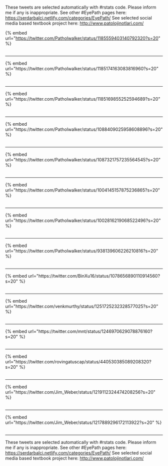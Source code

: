

These tweets are selected automatically with #rstats code. Please inform me if any is inappropriate.
See other #EyePath pages here: https://serdarbalci.netlify.com/categories/EyePath/ 
See selected social media based textbook project here: http://www.patolojinotlari.com/

{% embed url="https://twitter.com/Patholwalker/status/1185559403140792320?s=20" %}<br>
<br>
<hr>
{% embed url="https://twitter.com/Patholwalker/status/1185174163083816960?s=20" %}<br>
<br>
<hr>
{% embed url="https://twitter.com/Patholwalker/status/1185169855252594689?s=20" %}<br>
<br>
<hr>
{% embed url="https://twitter.com/Patholwalker/status/1088409025958608896?s=20" %}<br>
<br>
<hr>
{% embed url="https://twitter.com/Patholwalker/status/1087321757235564545?s=20" %}<br>
<br>
<hr>
{% embed url="https://twitter.com/Patholwalker/status/1004145157875236865?s=20" %}<br>
<br>
<hr>
{% embed url="https://twitter.com/Patholwalker/status/1002816219068522496?s=20" %}<br>
<br>
<hr>
{% embed url="https://twitter.com/Patholwalker/status/938139606226210816?s=20" %}<br>
<br>
<hr>
{% embed url="https://twitter.com/BinXu16/status/1078656890110914560?s=20" %}<br>
<br>
<hr>
{% embed url="https://twitter.com/venkmurthy/status/1251725232328577025?s=20" %}<br>
<br>
<hr>
{% embed url="https://twitter.com/mnt/status/1246970629078876160?s=20" %}<br>
<br>
<hr>
{% embed url="https://twitter.com/rovingatuscap/status/440530385089208320?s=20" %}<br>
<br>
<hr>
{% embed url="https://twitter.com/Jim_Weber/status/1219112324474208256?s=20" %}<br>
<br>
<hr>
{% embed url="https://twitter.com/Jim_Weber/status/1217889296172113922?s=20" %}<br>
<br>
<hr>


These tweets are selected automatically with #rstats code. Please inform me if any is inappropriate.
See other #EyePath pages here: https://serdarbalci.netlify.com/categories/EyePath/ 
See selected social media based textbook project here: http://www.patolojinotlari.com/
